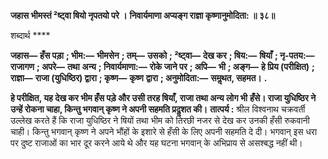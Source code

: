 **जहास भीमस्तं ²ष्ट्वा षियो नृपतयो परे ।** **निवार्यमाणा अप्यङ्ग राज्ञा कृष्णानुमोदिता: ॥ ३८॥** 

शब्दार्थ **** 

**जहास—** **हँस पड़ा** **; भीम:—** **भीमसेन** **; तम्—** **उसको** **; ²ष्ट्वा—** **देख कर** **; षिय:—** **षियाँ** **; नृ-पतय:—** **राजागण** **; अपरे—** **तथा** **अन्य** **; निवार्यमाणा:—** **रोके जाने पर** **; अपि—** **भी** **; अङ्ग—** **हे प्रिय (परीक्षित)** **; राज्ञा—** **राजा (युधिष्ठिर) द्वारा** **; कृष्ण—** **कृष्ण** **द्वारा** **; अनुमोदिता:—** **समॢथत, सहमत।** **.** 

**हे परीक्षित, यह देख कर भीम हँस पड़े और उसी तरह षियाँ, राजा तथा अन्य लोग भी** **हँसे। राजा युधिष्ठिर ने उन्हें रोकना चाहा, किन्तु भगवान् कृष्ण ने अपनी सहमति प्रदॢशत की।** **तात्पर्य :** श्रील विश्वनाथ चक्रवर्ती उल्लेख करते हैं कि राजा युधिष्ठिर ने षियों तथा भीम को तिरछी नजर से देख कर उनकी हँसी रुकवानी चाही। किन्तु भगवान् कृष्ण ने अपने भौंहों के इशारे से हँसी के लिए अपनी सहमति दे दी। भगवान् इस धरा पर दुष्ट राजाओं का भार दूर करने आये थे और यह घटना भगवान् के अभिप्राय से असश्बद्ध नहीं थी।  